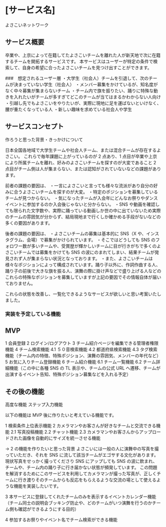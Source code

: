 # [サービス名]

よさこいネットワーク

## サービス概要

卒業や、上京によって在籍してたよさこいチームを離れた人が新天地で次に在籍するチームを開拓するサービスです。
本サービスはユーザーが特定の条件で検索して、自身の希望に合ったよさこいチームを見つけ出すことができます。

###　想定されるユーザー層
・大学生（社会人）チームを引退して、次のチームが決まっていない学生（社会人）
・メンバー募集をかけているが、知名度がなく中々募集が集まらないチーム
・チーム内で旗を振りたい、踊りに特殊な動きを入れたいがチームが多すぎてどこのチームが当てはまるかわからない人向け
・引越し先でもよさこいをやりたいが、実際に現地に足を運ばないといけなく、腰が重たくなっている人
・新しい趣味を求めている社会人や学生

## サービスコンセプト

作ろうと思った背景・きっかけについて

日本全国各地域で大学生チームや社会人チーム、または混合チームが存在するよさこい。
これらで毎年課題に上がっているのが 2 点あり、1 点目が卒業や上京により所属チームを離れ、好みのよさこいチームを探すのが大変であること
2 点目がチーム側は人が集まらない、または認知がされていないなどの課題があります。

前者の課題の要因は、
・一言によさこいと言っても様々な流派があり自分の好みに合うよさこいチームを探すのが大変。
・特定のポジションを募集しているチームが見つからない。
・気になったチームが入会年にどんなお祭りやダンスイベントに参加するのか入会後じゃないと分からない。
・SNS や動画を確認しても限られた文字数や、実際に踊っている動画しか世の中に出ていないため実際のチームの雰囲気が分からず、結局現地まで行くしか確かめる手段がないなどの多くの要因があります。

後者の課題の要因は、
・よさこいチームの募集は基本的に SNS（X や、インスタグラム、会場）で募集がかけられています。
・そこではどうしても SNS のフォロワー数が多いチームや、受賞歴が輝かしいチームに目が行きがちで多くのよさこいチームでは募集をかけても SNS の波にのまれてしまい、結果チームが発見されず人が集まらない状況となっております。
・また、よさこいチームは様々なポジションによって構成されています。踊り子以外に、作詞作曲する人、踊り子の前後で大きな旗を振る人、演舞の際に掛け声などで盛り上げる人などの
これらの特殊なポジションを募集していますが上記の要因でその情報自体が届いておりません。

これらの状態を改善し、一覧化できるようなサービスが欲しいと思い考案いたしました。

### 実装を予定している機能

## MVP

1 会員登録
2 ログイン/ログアウト
3 チーム紹介ページを編集できる管理者権限機能
4 チーム検索機能
4.1 ５０音検索機能
4.2 都道府県検索機能
4.3 タグ検索機能（チーム内の特徴、特殊ポジション、演舞の雰囲気、メンバーの年代など）
5 お気に入りチーム登録機能
6 チーム紹介機能
6.1 チーム一覧機能
6.2 チーム詳細機能（この中に各種 SNS の TL 表示や、チームの公式 URL へ遷移、チームが出演するイベント告知、特殊ポジション募集などを入れる予定）

## その後の機能

高度な機能
ステップ入力機能

以下の機能は MVP 後に作りたいと考えている機能です。

1 検索条件上位表示機能
2 カメラマンやお客さんが好きなチームと交流できる機能
2.1 写真投稿機能
2.2 チャット機能
2.3 カメラマンやお客さんからアップロードされた画像を自動的にサイズを統一させる機能

→ 2 の機能を作りたいと思った背景
よさこいには一般の人に演舞中の写真を撮っていただき、それを SNS に流して該当チームがエゴサする文化があります。
現状写真をせっかく撮ってくださり SNS にアップしても SNS の波に飲まれ、チームや、チーム内の踊り子に行き届かない状態が頻発しています。
この問題を解消するためにこのサービスを利用してカメラマンが撮った写真が、正しくチームに行き渡りそのチームからも反応をもらえるような交流の場として使えるような機能を実装したいです。

3 本サービスに登録してくれたチームのみを表示するイベントカレンダー機能
（チーム同士の説明会ブッキング防止や、どのチームがいつ演舞を行うのかチーム側も確認ができるようにする目的）

4 参加するお祭りやイベント名でチーム検索ができる機能
